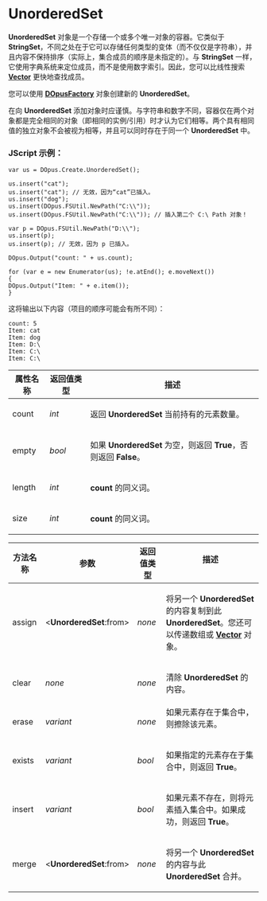 # UnorderedSet

**UnorderedSet** 对象是一个存储一个或多个唯一对象的容器。它类似于 **StringSet**，不同之处在于它可以存储任何类型的变体（而不仅仅是字符串），并且内容不保持排序（实际上，集合成员的顺序是未指定的）。与 **StringSet** 一样，它使用字典系统来定位成员，而不是使用数字索引。因此，您可以比线性搜索 **[Vector](vector.zh.md)** 更快地查找成员。

您可以使用 **[DOpusFactory](dopusfactory.zh.md)** 对象创建新的 **UnorderedSet**。

在向 **UnorderedSet** 添加对象时应谨慎。与字符串和数字不同，容器仅在两个对象都是完全相同的对象（即相同的实例/引用）时才认为它们相等。两个具有相同值的独立对象不会被视为相等，并且可以同时存在于同一个 **UnorderedSet** 中。

### JScript 示例：

    var us = DOpus.Create.UnorderedSet();

    us.insert("cat");
    us.insert("cat"); // 无效，因为“cat”已插入。
    us.insert("dog");
    us.insert(DOpus.FSUtil.NewPath("C:\\"));
    us.insert(DOpus.FSUtil.NewPath("C:\\")); // 插入第二个 C:\ Path 对象！

    var p = DOpus.FSUtil.NewPath("D:\\");
    us.insert(p);
    us.insert(p); // 无效，因为 p 已插入。

    DOpus.Output("count: " + us.count);

    for (var e = new Enumerator(us); !e.atEnd(); e.moveNext())
    {
    DOpus.Output("Item: " + e.item());
    }

这将输出以下内容（项目的顺序可能会有所不同）：

    count: 5
    Item: cat
    Item: dog
    Item: D:\
    Item: C:\
    Item: C:\

<table>
<thead><tr><th>
属性名称</th><th>
返回值类型</th><th>
描述
</th></tr></thead><tbody><tr><td>
count</td><td>

*int*</td><td>

返回 **UnorderedSet** 当前持有的元素数量。
</td></tr><tr><td>
empty</td><td>

*bool*</td><td>

如果 **UnorderedSet** 为空，则返回 **True**，否则返回 **False**。
</td></tr><tr><td>
length</td><td>

*int*</td><td>

**count** 的同义词。
</td></tr><tr><td>
size</td><td>

*int*</td><td>

**count** 的同义词。
</td></tr></tbody>
</table>

<table>
<thead><tr><th>
方法名称</th><th>

**参数**</th><th>
返回值类型</th><th>
描述
</th></tr></thead><tbody><tr><td>
assign</td><td>

\<**UnorderedSet**:from\></td><td>

*none*</td><td>

将另一个 **UnorderedSet** 的内容复制到此 **UnorderedSet**。您还可以传递数组或 **[Vector](vector.zh.md)** 对象。
</td></tr><tr><td>
clear</td><td>

*none*</td><td>

*none*</td><td>

清除 **UnorderedSet** 的内容。
</td></tr><tr><td>
erase</td><td>

*variant*</td><td>

*none*</td><td>
如果元素存在于集合中，则擦除该元素。
</td></tr><tr><td>
exists</td><td>

*variant*</td><td>

*bool*</td><td>

如果指定的元素存在于集合中，则返回 **True**。
</td></tr><tr><td>
insert</td><td>

*variant*</td><td>

*bool*</td><td>

如果元素不存在，则将元素插入集合中。如果成功，则返回 **True**。
</td></tr><tr><td>
merge</td><td>

\<**UnorderedSet**:from\></td><td>

*none*</td><td>

将另一个 **UnorderedSet** 的内容与此 **UnorderedSet** 合并。
</td></tr></tbody>
</table>